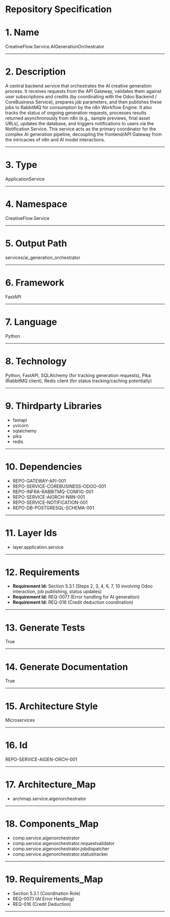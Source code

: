 # Repository Specification

# 1. Name
CreativeFlow.Service.AIGenerationOrchestrator


---

# 2. Description
A central backend service that orchestrates the AI creative generation process. It receives requests from the API Gateway, validates them against user subscriptions and credits (by coordinating with the Odoo Backend / CoreBusiness Service), prepares job parameters, and then publishes these jobs to RabbitMQ for consumption by the n8n Workflow Engine. It also tracks the status of ongoing generation requests, processes results returned asynchronously from n8n (e.g., sample previews, final asset URLs), updates the database, and triggers notifications to users via the Notification Service. This service acts as the primary coordinator for the complex AI generation pipeline, decoupling the frontend/API Gateway from the intricacies of n8n and AI model interactions.


---

# 3. Type
ApplicationService


---

# 4. Namespace
CreativeFlow.Service


---

# 5. Output Path
services/ai_generation_orchestrator


---

# 6. Framework
FastAPI


---

# 7. Language
Python


---

# 8. Technology
Python, FastAPI, SQLAlchemy (for tracking generation requests), Pika (RabbitMQ client), Redis client (for status tracking/caching potentially)


---

# 9. Thirdparty Libraries

- fastapi
- uvicorn
- sqlalchemy
- pika
- redis


---

# 10. Dependencies

- REPO-GATEWAY-API-001
- REPO-SERVICE-COREBUSINESS-ODOO-001
- REPO-INFRA-RABBITMQ-CONFIG-001
- REPO-SERVICE-AIORCH-N8N-001
- REPO-SERVICE-NOTIFICATION-001
- REPO-DB-POSTGRESQL-SCHEMA-001


---

# 11. Layer Ids

- layer.application.service


---

# 12. Requirements

- **Requirement Id:** Section 5.3.1 (Steps 2, 3, 4, 6, 7, 10 involving Odoo interaction, job publishing, status updates)  
- **Requirement Id:** REQ-007.1 (Error handling for AI generation)  
- **Requirement Id:** REQ-016 (Credit deduction coordination)  


---

# 13. Generate Tests
True


---

# 14. Generate Documentation
True


---

# 15. Architecture Style
Microservices


---

# 16. Id
REPO-SERVICE-AIGEN-ORCH-001


---

# 17. Architecture_Map

- archmap.service.aigenorchestrator


---

# 18. Components_Map

- comp.service.aigenorchestrator
- comp.service.aigenorchestrator.requestvalidator
- comp.service.aigenorchestrator.jobdispatcher
- comp.service.aigenorchestrator.statustracker


---

# 19. Requirements_Map

- Section 5.3.1 (Coordination Role)
- REQ-007.1 (AI Error Handling)
- REQ-016 (Credit Deduction)


---

